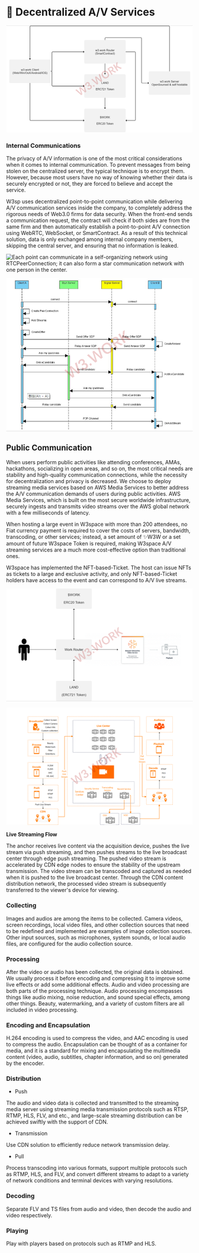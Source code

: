 # 🥫 Decentralized A/V Services

![](<../.gitbook/assets/31 (1).png>)

### Internal Communications&#x20;

The privacy of A/V information is one of the most critical considerations when it comes to internal communication. To prevent messages from being stolen on the centralized server, the typical technique is to encrypt them. However, because most users have no way of knowing whether their data is securely encrypted or not, they are forced to believe and accept the service.

W3sp uses decentralized point-to-point communication while delivering A/V communication services inside the company, to completely address the rigorous needs of Web3.0 firms for data security. When the front-end sends a communication request, the contract will check if both sides are from the same firm and then automatically establish a point-to-point A/V connection using WebRTC, WebSocket, or SmartContract. As a result of this technical solution, data is only exchanged among internal company members, skipping the central server, and ensuring that no information is leaked.

![Each point can communicate in a self-organizing network using RTCPeerConnection; it can also form a star communication network with one person in the center.](https://lh4.googleusercontent.com/xBtLqWGa4igShttgfvkrdJObpjGirirKsxKANYo1c31S\_YFqSEbXGA\_XICstEEmUWVZMeq1WPmmzEJGLWB2LyKBGjYKn3KnNwC5lDFP4GDy0tAjBsQ57u6tFAlM4H0CTm2I-I1m0)

![](../.gitbook/assets/32.png)

###

## Public Communication&#x20;

When users perform public activities like attending conferences, AMAs, hackathons, socializing in open areas, and so on, the most critical needs are stability and high-quality communication connections, while the necessity for decentralization and privacy is decreased. We choose to deploy streaming media services based on AWS Media Services to better address the A/V communication demands of users during public activities. AWS Media Services, which is built on the most secure worldwide infrastructure, securely ingests and transmits video streams over the AWS global network with a few milliseconds of latency.

When hosting a large event in W3space with more than 200 attendees, no Fiat currency payment is required to cover the costs of servers, bandwidth, transcoding, or other services; instead, a set amount of ✨W3W or a set amount of future W3space Token is required, making W3space A/V streaming services are a much more cost-effective option than traditional ones.

W3space has implemented the NFT-based-Ticket. The host can issue NFTs as tickets to a large and exclusive activity, and only NFT-based-Ticket holders have access to the event and can correspond to A/V live streams.

![](<../.gitbook/assets/33 (1).png>)

![](../.gitbook/assets/34.png)

**Live Streaming Flow**

The anchor receives live content via the acquisition device, pushes the live stream via push streaming, and then pushes streams to the live broadcast center through edge push streaming. The pushed video stream is accelerated by CDN edge nodes to ensure the stability of the upstream transmission. The video stream can be transcoded and captured as needed when it is pushed to the live broadcast center. Through the CDN content distribution network, the processed video stream is subsequently transferred to the viewer's device for viewing.

### Collecting&#x20;

Images and audios are among the items to be collected. Camera videos, screen recordings, local video files, and other collection sources that need to be redefined and implemented are examples of image collection sources. Other input sources, such as microphones, system sounds, or local audio files, are configured for the audio collection source.&#x20;

### Processing&#x20;

After the video or audio has been collected, the original data is obtained. We usually process it before encoding and compressing it to improve some live effects or add some additional effects. Audio and video processing are both parts of the processing technique. Audio processing encompasses things like audio mixing, noise reduction, and sound special effects, among other things. Beauty, watermarking, and a variety of custom filters are all included in video processing.&#x20;

### Encoding and Encapsulation&#x20;

H.264 encoding is used to compress the video, and AAC encoding is used to compress the audio. Encapsulation can be thought of as a container for media, and it is a standard for mixing and encapsulating the multimedia content (video, audio, subtitles, chapter information, and so on) generated by the encoder.&#x20;

### Distribution&#x20;

* Push&#x20;

The audio and video data is collected and transmitted to the streaming media server using streaming media transmission protocols such as RTSP, RTMP, HLS, FLV, and etc., and large-scale streaming distribution can be achieved swiftly with the support of CDN.&#x20;

* Transmission&#x20;

Use CDN solution to efficiently reduce network transmission delay.&#x20;

* Pull&#x20;

Process transcoding into various formats, support multiple protocols such as RTMP, HLS, and FLV, and convert different streams to adapt to a variety of network conditions and terminal devices with varying resolutions.&#x20;

### Decoding&#x20;

Separate FLV and TS files from audio and video, then decode the audio and video respectively.&#x20;

### Playing&#x20;

Play with players based on protocols such as RTMP and HLS.
